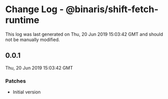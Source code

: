 # Change Log - @binaris/shift-fetch-runtime

This log was last generated on Thu, 20 Jun 2019 15:03:42 GMT and should not be manually modified.

## 0.0.1
Thu, 20 Jun 2019 15:03:42 GMT

### Patches

- Initial version


